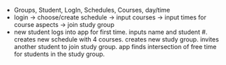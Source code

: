 - Groups, Student, LogIn, Schedules, Courses, day/time
- login -> choose/create schedule -> input courses
  -> input times for course aspects -> join study group
- new student logs into app for first time. inputs
  name and student #. creates new schedule with 4
  courses. creates new study group. invites another student
  to join study group. app finds intersection of free time
  for students in the study group.